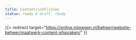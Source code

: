 ```yaml
---
title: Contentrichtlijnen
status: ready # draft, ready
---
```

{{> redirect target="https://online.nijmegen.nl/beheer/website-beheer/maatwerk-content-afspraken/" }}